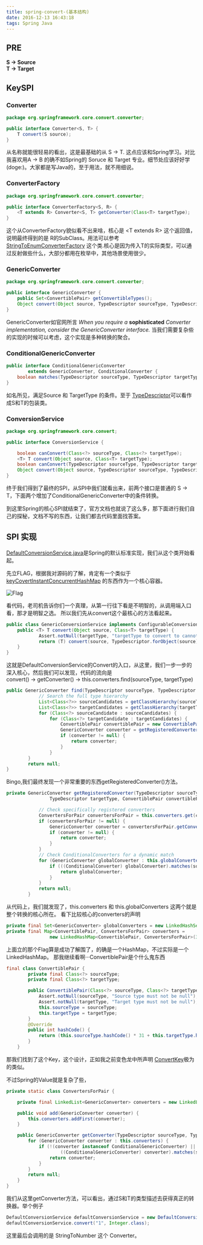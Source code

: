 ```yaml
---
title: spring-convert-(基本结构)
date: 2016-12-13 16:43:18
tags: Spring Java
---
```


## PRE
**S -> Source**  
**T -> Target**

## KeySPI

### Converter
```java
package org.springframework.core.convert.converter;

public interface Converter<S, T> {
    T convert(S source);
}
```
从名称就能很轻易的看出，这是最基础的从 S -> T.  这点应该和Spring学习。对比我喜欢用A -> B 
的确不如Spring的 Soruce 和 Target 专业。细节处应该好好学(doge:)。大家都是写Java的，至于用法，就不用细说。

### ConverterFactory
```java
package org.springframework.core.convert.converter;

public interface ConverterFactory<S, R> {
    <T extends R> Converter<S, T> getConverter(Class<T> targetType);
}
```
这个从ConverterFactory貌似看不出来啥，核心是 \<T extends R> 这个返回值，说明最终得到的是 R的SubClass。用法可以参考 [StringToEnumConverterFactory](https://github.com/spring-projects/spring-framework/blob/bc14c5ba83e1f211628456bbccce7b2531aac58c/spring-core/src/main/java/org/springframework/core/convert/support/StringToEnumConverterFactory.java) 这个类.核心是因为传入T的实际类型，可以通过反射做些什么，大部分都用在枚举中，其他场景使用很少。

### GenericConverter
```java
package org.springframework.core.convert.converter;

public interface GenericConverter {
    public Set<ConvertiblePair> getConvertibleTypes();
    Object convert(Object source, TypeDescriptor sourceType, TypeDescriptor targetType);
}
```
GenericConverter如官网所言 *When you require a* **sophisticated**  *Converter implementation, consider the GenericConverter interface.*
当我们需要复杂些的实现的时候可以考虑，这个实现是多种转换的聚合。

### ConditionalGenericConverter
```java
public interface ConditionalGenericConverter
        extends GenericConverter, ConditionalConverter {
    boolean matches(TypeDescriptor sourceType, TypeDescriptor targetType);
}
```
如名所见，满足Source 和 TargetType 的条件。至于 [TypeDescriptor](https://github.com/spring-projects/spring-framework/blob/e49813f2c4c6bb645c0990b3bd0fc290fc7c9f8e/spring-core/src/main/java/org/springframework/core/convert/TypeDescriptor.java)可以看作成S和T的包装类。


### ConversionService
```java
package org.springframework.core.convert;

public interface ConversionService {

    boolean canConvert(Class<?> sourceType, Class<?> targetType);
    <T> T convert(Object source, Class<T> targetType);
    boolean canConvert(TypeDescriptor sourceType, TypeDescriptor targetType);
    Object convert(Object source, TypeDescriptor sourceType, TypeDescriptor targetType);
}
```
终于我们得到了最终的SPI，从SPI中我们就看出来，前两个接口是普通的 S -> T，下面两个增加了ConditionalGenericConverter中的条件转换。

到这里Spring的核心SPI就结束了，官方文档也就说了这么多，那下面进行我们自己的探秘，文档不写的东西，让我们都去代码里面找答案。

## SPI 实现
[DefaultConversionService.java](https://github.com/spring-projects/spring-framework/blob/b22a59a0c4ea118147dc45c563d68234b8692d97/spring-core/src/main/java/org/springframework/core/convert/support/DefaultConversionService.java)是Spring的默认标准实现，我们从这个类开始看起。

先立FLAG，根据我对源码的了解，肯定有一个类似于[keyCovertInstantConcurrentHashMap](https://github.com/yannxia/chameleon/blob/master/src/main/java/info/yannxia/java/chameleon/AbstractConvertFactory.java) 的东西作为一个核心容器。

![Flag](http://ww2.sinaimg.cn/large/759074fcjw1f0d87evnxdj21bc0qo0ws.jpg)

看代码，老司机告诉你们一个真理，从第一行往下看是不明智的，从调用端入口看，那才是明智之选。
所以我们先从convert这个最核心的方法看起来。

```java
public class GenericConversionService implements ConfigurableConversionService{
	public <T> T convert(Object source, Class<T> targetType) {
			Assert.notNull(targetType, "targetType to convert to cannot be null");
			return (T) convert(source, TypeDescriptor.forObject(source), TypeDescriptor.valueOf(targetType));
	}
}
```
这就是DefaultConversionService的Convert的入口，从这里，我们一步一步的深入核心，然后我们可以发现，代码的流向是  
convert() -> getConverter() -> this.converters.find(sourceType, targetType)

```java
public GenericConverter find(TypeDescriptor sourceType, TypeDescriptor targetType) {
			// Search the full type hierarchy
			List<Class<?>> sourceCandidates = getClassHierarchy(sourceType.getType());
			List<Class<?>> targetCandidates = getClassHierarchy(targetType.getType());
			for (Class<?> sourceCandidate : sourceCandidates) {
				for (Class<?> targetCandidate : targetCandidates) {
					ConvertiblePair convertiblePair = new ConvertiblePair(sourceCandidate, targetCandidate);
					GenericConverter converter = getRegisteredConverter(sourceType, targetType, convertiblePair);
					if (converter != null) {
						return converter;
					}
				}
		}
		return null;
}
```
Bingo,我们最终发现一个非常重要的东西getRegisteredConverter()方法。  

```java
private GenericConverter getRegisteredConverter(TypeDescriptor sourceType,
				TypeDescriptor targetType, ConvertiblePair convertiblePair) {

			// Check specifically registered converters
			ConvertersForPair convertersForPair = this.converters.get(convertiblePair);
			if (convertersForPair != null) {
				GenericConverter converter = convertersForPair.getConverter(sourceType, targetType);
				if (converter != null) {
					return converter;
				}
			}
			// Check ConditionalConverters for a dynamic match
			for (GenericConverter globalConverter : this.globalConverters) {
				if (((ConditionalConverter) globalConverter).matches(sourceType, targetType)) {
					return globalConverter;
				}
			}
			return null;
		}
```
从代码上，我们就发现了，this.converters 和 this.globalConverters 这两个就是整个转换的核心所在。
看下比较核心的converters的声明

```java
private final Set<GenericConverter> globalConverters = new LinkedHashSet<GenericConverter>();
private final Map<ConvertiblePair, ConvertersForPair> converters =
				new LinkedHashMap<ConvertiblePair, ConvertersForPair>(36);
```

上面立的那个Flag算是成功了解围了，的确是一个HashMap，不过实际是一个LinkedHashMap。
那我继续看啊···ConvertiblePair是个什么鬼东西


```java
final class ConvertiblePair {
		private final Class<?> sourceType;
		private final Class<?> targetType;

		public ConvertiblePair(Class<?> sourceType, Class<?> targetType) {
			Assert.notNull(sourceType, "Source type must not be null");
			Assert.notNull(targetType, "Target type must not be null");
			this.sourceType = sourceType;
			this.targetType = targetType;
		}
		@Override
		public int hashCode() {
			return (this.sourceType.hashCode() * 31 + this.targetType.hashCode());
		}
	}
```
那我们找到了这个Key，这个设计，正如我之前变色龙中所声明 [ConvertKey](https://github.com/yannxia/chameleon/blob/master/src/main/java/info/yannxia/java/chameleon/ConvertKey.java)极为的类似。

不过Spring的Value就是复杂了些，

```java
private static class ConvertersForPair {

	private final LinkedList<GenericConverter> converters = new LinkedList<GenericConverter>();

	public void add(GenericConverter converter) {
		this.converters.addFirst(converter);
	}

	public GenericConverter getConverter(TypeDescriptor sourceType, TypeDescriptor targetType) {
		for (GenericConverter converter : this.converters) {
			if (!(converter instanceof ConditionalGenericConverter) ||
					((ConditionalGenericConverter) converter).matches(sourceType, targetType)) {
				return converter;
			}
		}
		return null;
	}
}
```
我们从这里getConverter方法，可以看出，通过S和T的类型描述去获得真正的转换器。举个例子

```java
DefaultConversionService defaultConversionService = new DefaultConversionService();
defaultConversionService.convert("1", Integer.class);
```
这里最后会调用的是 StringToNumber 这个 Converter。
